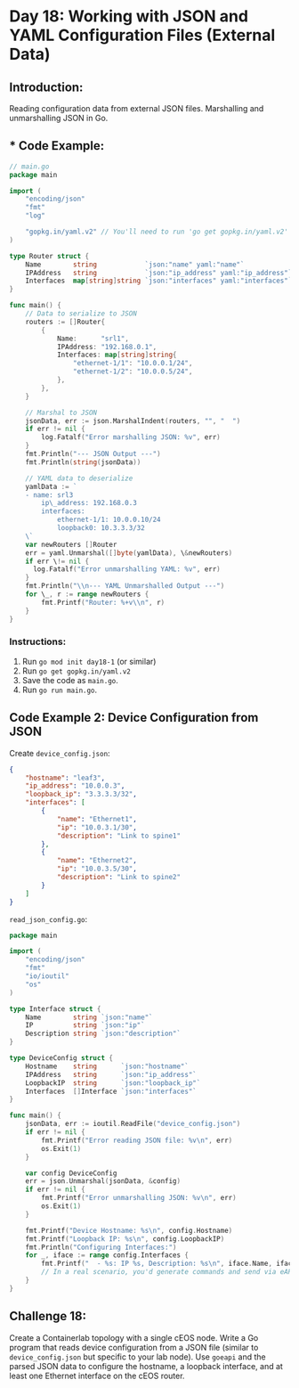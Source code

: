 # **Day 18: Working with JSON and YAML Configuration Files (External Data)**

## **Introduction:** 
Reading configuration data from external JSON files. Marshalling and unmarshalling JSON in Go.

## * **Code Example:**
```go
// main.go
package main

import (
    "encoding/json"
    "fmt"
    "log"

    "gopkg.in/yaml.v2" // You'll need to run 'go get gopkg.in/yaml.v2'
)

type Router struct {
    Name        string            `json:"name" yaml:"name"`
    IPAddress   string            `json:"ip_address" yaml:"ip_address"`
    Interfaces  map[string]string `json:"interfaces" yaml:"interfaces"`
}

func main() {
    // Data to serialize to JSON
    routers := []Router{
        {
            Name:      "srl1",
            IPAddress: "192.168.0.1",
            Interfaces: map[string]string{
                "ethernet-1/1": "10.0.0.1/24",
                "ethernet-1/2": "10.0.0.5/24",
            },
        },
    }

    // Marshal to JSON
    jsonData, err := json.MarshalIndent(routers, "", "  ")
    if err != nil {
        log.Fatalf("Error marshalling JSON: %v", err)
    }
    fmt.Println("--- JSON Output ---")
    fmt.Println(string(jsonData))

    // YAML data to deserialize
    yamlData := `
    - name: srl3
        ip\_address: 192.168.0.3
        interfaces:
            ethernet-1/1: 10.0.0.10/24
            loopback0: 10.3.3.3/32
    \`
    var newRouters []Router
    err = yaml.Unmarshal([]byte(yamlData), \&newRouters)
    if err \!= nil {
      log.Fatalf("Error unmarshalling YAML: %v", err)
    }
    fmt.Println("\\n--- YAML Unmarshalled Output ---")
    for \_, r := range newRouters {
        fmt.Printf("Router: %+v\\n", r)
    }
}
```
### **Instructions:**
1.  Run `go mod init day18-1` (or similar)
2.  Run `go get gopkg.in/yaml.v2`
3.  Save the code as `main.go`.
4.  Run `go run main.go`.

## **Code Example 2: Device Configuration from JSON**

Create `device_config.json`:

```json
{
    "hostname": "leaf3",
    "ip_address": "10.0.0.3",
    "loopback_ip": "3.3.3.3/32",
    "interfaces": [
        {
            "name": "Ethernet1",
            "ip": "10.0.3.1/30",
            "description": "Link to spine1"
        },
        {
            "name": "Ethernet2",
            "ip": "10.0.3.5/30",
            "description": "Link to spine2"
        }
    ]
}
```

`read_json_config.go`:

```go
package main

import (
    "encoding/json"
    "fmt"
    "io/ioutil"
    "os"
)

type Interface struct {
    Name        string `json:"name"`
    IP          string `json:"ip"`
    Description string `json:"description"`
}

type DeviceConfig struct {
    Hostname    string      `json:"hostname"`
    IPAddress   string      `json:"ip_address"`
    LoopbackIP  string      `json:"loopback_ip"`
    Interfaces  []Interface `json:"interfaces"`
}

func main() {
    jsonData, err := ioutil.ReadFile("device_config.json")
    if err != nil {
        fmt.Printf("Error reading JSON file: %v\n", err)
        os.Exit(1)
    }

    var config DeviceConfig
    err = json.Unmarshal(jsonData, &config)
    if err != nil {
        fmt.Printf("Error unmarshalling JSON: %v\n", err)
        os.Exit(1)
    }

    fmt.Printf("Device Hostname: %s\n", config.Hostname)
    fmt.Printf("Loopback IP: %s\n", config.LoopbackIP)
    fmt.Println("Configuring Interfaces:")
    for _, iface := range config.Interfaces {
        fmt.Printf("  - %s: IP %s, Description: %s\n", iface.Name, iface.IP, iface.Description)
        // In a real scenario, you'd generate commands and send via eAPI
    }
}
```

## **Challenge 18:** 
Create a Containerlab topology with a single cEOS node. Write a Go program that reads device configuration from a JSON file (similar to `device_config.json` but specific to your lab node). Use `goeapi` and the parsed JSON data to configure the hostname, a loopback interface, and at least one Ethernet interface on the cEOS router.

